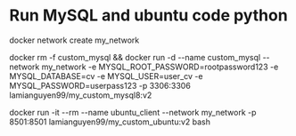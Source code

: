 # Run MySQL and ubuntu code python 


docker network create my_network


docker rm -f custom_mysql && 
docker run -d --name custom_mysql --network my_network 
-e MYSQL_ROOT_PASSWORD=rootpassword123 
-e MYSQL_DATABASE=cv 
-e MYSQL_USER=user_cv 
-e MYSQL_PASSWORD=userpass123 
-p 3306:3306 
lamianguyen99/my_custom_mysql8:v2

docker run -it --rm 
  --name ubuntu_client 
  --network my_network 
  -p 8501:8501 
  lamianguyen99/my_custom_ubuntu:v2 
  bash